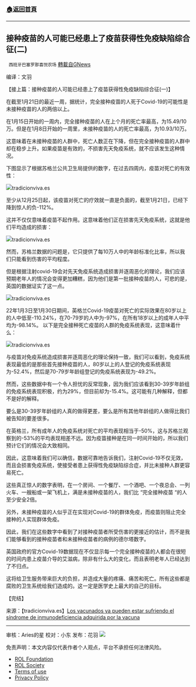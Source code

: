 ###  [:house:返回首頁](https://github.com/ourhimalayas/txt)
---


## 接种疫苗的人可能已经患上了疫苗获得性免疫缺陷综合征(二)
` 西班牙巴塞罗那喜悦农场` [轉載自GNews](https://gnews.org/zh-hans/2128905/)

编译：文羽

【接上篇：接种疫苗的人可能已经患上了疫苗获得性免疫缺陷综合征(一)】

在截至1月21日的最近一周，据统计，完全接种疫苗的人死于Covid-19的可能性是未接种疫苗的人的两倍以上。

在1月15日开始的一周内，完全接种疫苗的人在上个月的死亡率最高，为15.49/10万。但是在1月8日开始的一周里，未接种疫苗的人的死亡率最高，为10.93/10万。

这意味着在未接种疫苗的人群中，死亡人数正在下降，但在完全接种疫苗的人群中却在稳步上升。如果疫苗是有效的，不损害先天免疫系统，就不应该发生这种情况。

下图显示了根据苏格兰公共卫生局提供的数字，在过去四周内，疫苗对死亡的有效性：

![](https://assets.gnews.org/wp-content/uploads/2022/03/image-772-edited-1.png)tradicionviva.es

至少从12月25日起，该疫苗对死亡的疗效就一直是负面的，截至1月21日，已经下降到惊人的负-112%。

这并不仅仅意味着疫苗不起作用。这意味着他们正在损害先天免疫系统，这就是他们平均造成的损害：

![](https://assets.gnews.org/wp-content/uploads/2022/03/image-774-edited.png)tradicionviva.es

然而，苏格兰数据的问题是，它只提供了每10万人中的年龄标准化比率，所以我们只能看到伤害的平均程度。

但是根据注射covid-19会对先天免疫系统造成损害并逐周恶化的理论，我们应该预期老年人的情况会变得更加糟糕，因为他们是第一批接种疫苗的人，可悲的是，英国的数据证实了这一点。

![](https://assets.gnews.org/wp-content/uploads/2022/03/image-776.png)tradicionviva.es

22年1月3日至1月30日期间，英格兰Covid-19疫苗对死亡的实际效果在80岁以上的人中低至-110.24%，在70-79岁的人中为-97%，在所有18岁以上的成年人中平均为-98.14%。 以下是完全接种死亡疫苗的人群的免疫系统表现，这意味着什么：

![](https://assets.gnews.org/wp-content/uploads/2022/03/image-778.png)tradicionviva.es

与疫苗对免疫系统造成损害并逐周恶化的理论保持一致，我们可以看到，免疫系统表现最低的是那些首先接种疫苗的人，80岁以上的人登记的免疫系统表现为-52.4%，然后是70-79岁年龄组登记的免疫系统表现为-49.2%。

然而，这些数据中有一个令人担忧的反常现象，因为我们应该看到30-39岁年龄组的免疫系统表现积极，约为29%，但目前却为-15.4%。这可能有几种解释，但都不是好的解释。

要么是30-39岁年龄组的人真的做得更差，要么是所有其他年龄组的人做得比我们被告知的要差很多。

在英格兰，所有成年人的免疫系统对死亡的平均表现相当于-50%，这与苏格兰观察到的-53%的平均表现相差不远。因为疫苗接种是在同一时间开始的，所以我们预计它们的情况会大致相同。

因此，这意味着我们可以确信，数据可靠地告诉我们，注射Covid-19不仅无效，而且会损害免疫系统，使接受者患上获得性免疫缺陷综合症，并比未接种人群更容易死亡。

这些真正惊人的数字表明，在一个房间、一个餐厅、一个酒吧、一个夜总会、一列火车、一艘船或一架飞机上，满是未接种疫苗的人，我们比 “完全接种疫苗 “的人至少安全2倍。

另外，未接种疫苗的人似乎正在实现对Covid-19的群体免疫，而疫苗则阻止完全接种的人实现群体免疫。

因此，我们在这些数字中看到了对接种疫苗者所受伤害的更接近的估计，而不是我们能够看到的接种疫苗者和未接种疫苗者的病例的德尔塔数字。

英国政府的官方Covid-19数据现在不仅显示每一个完全接种疫苗的人都会在很短的时间内患上疫苗介导的艾滋病，除非有什么大的变化，而且表明老年人已经达到了不归点。

这将给卫生服务带来巨大的负担，并造成大量的疼痛、痛苦和死亡。所有这些都是腐败的卫生系统给我们造成的。这一定是医学史上最大的自己的目标。

【完结】

来源：【tradicionviva.es】[Los vacunados ya pueden estar sufriendo el síndrome de inmunodeficiencia adquirida por la vacuna](https://www.tradicionviva.es/2022/02/10/los-vacunados-ya-pueden-estar-sufriendo-el-sindrome-de-inmunodeficiencia-adquirida-por-la-vacuna/?utm_source=mailpoet&amp;utm_medium=email&amp;utm_campaign=Novedades+Tradicion+Viva%E3%80%82)

* * *

审核：Aries的星
校对：小东
发布：花羽
![](https://assets.gnews.org/wp-content/uploads/2022/03/西喜-4.jpeg)
 

免责声明：本文内容仅代表作者个人观点，平台不承担任何法律风险。

- [ROL Foundation](https://rolfoundation.org/)
- [ROL Society](https://rolsociety.org/)
- [Terms of use](https://gnews.org/terms-of-use-3/)
- [Privacy Policy](https://gnews.org/privacy-policy/)
